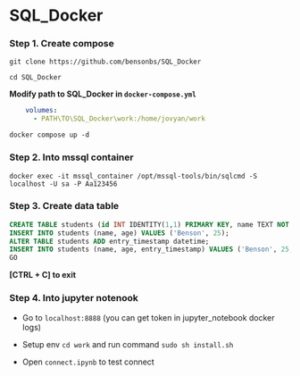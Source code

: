 # SQL_Docker

### Step 1. Create compose

```
git clone https://github.com/bensonbs/SQL_Docker
```

```
cd SQL_Docker
```

**Modify path to SQL_Docker in `docker-compose.yml`**
```yaml
    volumes:
      - PATH\TO\SQL_Docker\work:/home/jovyan/work
```

```shell
docker compose up -d
```

### Step 2. Into mssql container
```shell
docker exec -it mssql_container /opt/mssql-tools/bin/sqlcmd -S localhost -U sa -P Aa123456
```

### Step 3. Create data table
```SQL
CREATE TABLE students (id INT IDENTITY(1,1) PRIMARY KEY, name TEXT NOT NULL, age INT);
INSERT INTO students (name, age) VALUES ('Benson', 25);
ALTER TABLE students ADD entry_timestamp datetime;
INSERT INTO students (name, age, entry_timestamp) VALUES ('Benson', 25, GETDATE());
GO
```

**[CTRL + C] to exit**

### Step 4. Into jupyter notenook

- Go to `localhost:8888` (you can get token in jupyter_notebook docker logs)

- Setup env `cd work` and run command `sudo sh install.sh`

- Open `connect.ipynb` to test connect




